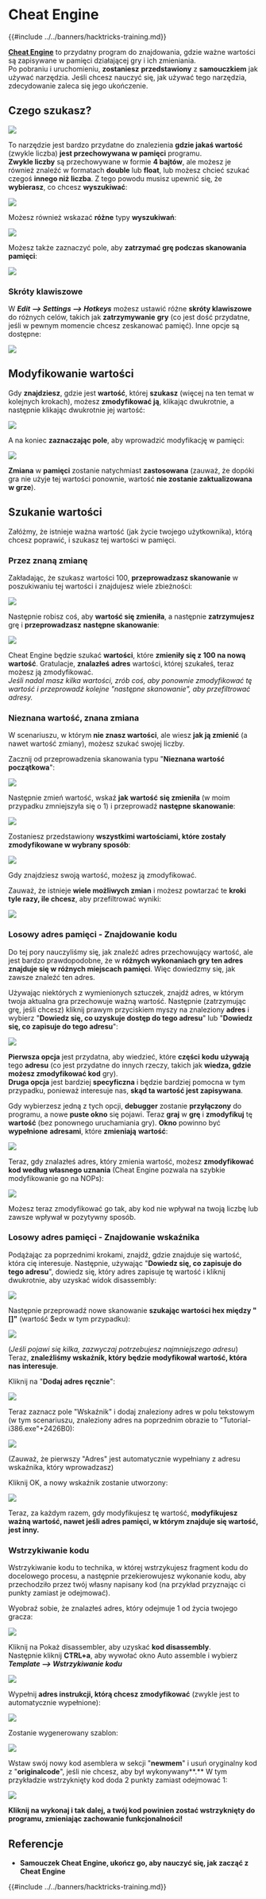 # Cheat Engine

{{#include ../../banners/hacktricks-training.md}}

[**Cheat Engine**](https://www.cheatengine.org/downloads.php) to przydatny program do znajdowania, gdzie ważne wartości są zapisywane w pamięci działającej gry i ich zmieniania.\
Po pobraniu i uruchomieniu, **zostaniesz** **przedstawiony** z **samouczkiem** jak używać narzędzia. Jeśli chcesz nauczyć się, jak używać tego narzędzia, zdecydowanie zaleca się jego ukończenie.

## Czego szukasz?

![](<../../images/image (762).png>)

To narzędzie jest bardzo przydatne do znalezienia **gdzie jakaś wartość** (zwykle liczba) **jest przechowywana w pamięci** programu.\
**Zwykle liczby** są przechowywane w formie **4 bajtów**, ale możesz je również znaleźć w formatach **double** lub **float**, lub możesz chcieć szukać czegoś **innego niż liczba**. Z tego powodu musisz upewnić się, że **wybierasz**, co chcesz **wyszukiwać**:

![](<../../images/image (324).png>)

Możesz również wskazać **różne** typy **wyszukiwań**:

![](<../../images/image (311).png>)

Możesz także zaznaczyć pole, aby **zatrzymać grę podczas skanowania pamięci**:

![](<../../images/image (1052).png>)

### Skróty klawiszowe

W _**Edit --> Settings --> Hotkeys**_ możesz ustawić różne **skróty klawiszowe** do różnych celów, takich jak **zatrzymywanie** **gry** (co jest dość przydatne, jeśli w pewnym momencie chcesz zeskanować pamięć). Inne opcje są dostępne:

![](<../../images/image (864).png>)

## Modyfikowanie wartości

Gdy **znajdziesz**, gdzie jest **wartość**, której **szukasz** (więcej na ten temat w kolejnych krokach), możesz **zmodyfikować ją**, klikając dwukrotnie, a następnie klikając dwukrotnie jej wartość:

![](<../../images/image (563).png>)

A na koniec **zaznaczając pole**, aby wprowadzić modyfikację w pamięci:

![](<../../images/image (385).png>)

**Zmiana** w **pamięci** zostanie natychmiast **zastosowana** (zauważ, że dopóki gra nie użyje tej wartości ponownie, wartość **nie zostanie zaktualizowana w grze**).

## Szukanie wartości

Załóżmy, że istnieje ważna wartość (jak życie twojego użytkownika), którą chcesz poprawić, i szukasz tej wartości w pamięci.

### Przez znaną zmianę

Zakładając, że szukasz wartości 100, **przeprowadzasz skanowanie** w poszukiwaniu tej wartości i znajdujesz wiele zbieżności:

![](<../../images/image (108).png>)

Następnie robisz coś, aby **wartość się zmieniła**, a następnie **zatrzymujesz** grę i **przeprowadzasz** **następne skanowanie**:

![](<../../images/image (684).png>)

Cheat Engine będzie szukać **wartości**, które **zmieniły się z 100 na nową wartość**. Gratulacje, **znalazłeś** **adres** wartości, której szukałeś, teraz możesz ją zmodyfikować.\
_Jeśli nadal masz kilka wartości, zrób coś, aby ponownie zmodyfikować tę wartość i przeprowadź kolejne "następne skanowanie", aby przefiltrować adresy._

### Nieznana wartość, znana zmiana

W scenariuszu, w którym **nie znasz wartości**, ale wiesz **jak ją zmienić** (a nawet wartość zmiany), możesz szukać swojej liczby.

Zacznij od przeprowadzenia skanowania typu "**Nieznana wartość początkowa**":

![](<../../images/image (890).png>)

Następnie zmień wartość, wskaź **jak** **wartość** **się zmieniła** (w moim przypadku zmniejszyła się o 1) i przeprowadź **następne skanowanie**:

![](<../../images/image (371).png>)

Zostaniesz przedstawiony **wszystkimi wartościami, które zostały zmodyfikowane w wybrany sposób**:

![](<../../images/image (569).png>)

Gdy znajdziesz swoją wartość, możesz ją zmodyfikować.

Zauważ, że istnieje **wiele możliwych zmian** i możesz powtarzać te **kroki tyle razy, ile chcesz**, aby przefiltrować wyniki:

![](<../../images/image (574).png>)

### Losowy adres pamięci - Znajdowanie kodu

Do tej pory nauczyliśmy się, jak znaleźć adres przechowujący wartość, ale jest bardzo prawdopodobne, że w **różnych wykonaniach gry ten adres znajduje się w różnych miejscach pamięci**. Więc dowiedzmy się, jak zawsze znaleźć ten adres.

Używając niektórych z wymienionych sztuczek, znajdź adres, w którym twoja aktualna gra przechowuje ważną wartość. Następnie (zatrzymując grę, jeśli chcesz) kliknij prawym przyciskiem myszy na znaleziony **adres** i wybierz "**Dowiedz się, co uzyskuje dostęp do tego adresu**" lub "**Dowiedz się, co zapisuje do tego adresu**":

![](<../../images/image (1067).png>)

**Pierwsza opcja** jest przydatna, aby wiedzieć, które **części** **kodu** **używają** tego **adresu** (co jest przydatne do innych rzeczy, takich jak **wiedza, gdzie możesz zmodyfikować kod** gry).\
**Druga opcja** jest bardziej **specyficzna** i będzie bardziej pomocna w tym przypadku, ponieważ interesuje nas, **skąd ta wartość jest zapisywana**.

Gdy wybierzesz jedną z tych opcji, **debugger** zostanie **przyłączony** do programu, a nowe **puste okno** się pojawi. Teraz **graj** w **grę** i **zmodyfikuj** tę **wartość** (bez ponownego uruchamiania gry). **Okno** powinno być **wypełnione** **adresami**, które **zmieniają** **wartość**:

![](<../../images/image (91).png>)

Teraz, gdy znalazłeś adres, który zmienia wartość, możesz **zmodyfikować kod według własnego uznania** (Cheat Engine pozwala na szybkie modyfikowanie go na NOPs):

![](<../../images/image (1057).png>)

Możesz teraz zmodyfikować go tak, aby kod nie wpływał na twoją liczbę lub zawsze wpływał w pozytywny sposób.

### Losowy adres pamięci - Znajdowanie wskaźnika

Podążając za poprzednimi krokami, znajdź, gdzie znajduje się wartość, która cię interesuje. Następnie, używając "**Dowiedz się, co zapisuje do tego adresu**", dowiedz się, który adres zapisuje tę wartość i kliknij dwukrotnie, aby uzyskać widok disassembly:

![](<../../images/image (1039).png>)

Następnie przeprowadź nowe skanowanie **szukając wartości hex między "\[]"** (wartość $edx w tym przypadku):

![](<../../images/image (994).png>)

(_Jeśli pojawi się kilka, zazwyczaj potrzebujesz najmniejszego adresu_)\
Teraz, **znaleźliśmy wskaźnik, który będzie modyfikował wartość, która nas interesuje**.

Kliknij na "**Dodaj adres ręcznie**":

![](<../../images/image (990).png>)

Teraz zaznacz pole "Wskaźnik" i dodaj znaleziony adres w polu tekstowym (w tym scenariuszu, znaleziony adres na poprzednim obrazie to "Tutorial-i386.exe"+2426B0):

![](<../../images/image (392).png>)

(Zauważ, że pierwszy "Adres" jest automatycznie wypełniany z adresu wskaźnika, który wprowadzasz)

Kliknij OK, a nowy wskaźnik zostanie utworzony:

![](<../../images/image (308).png>)

Teraz, za każdym razem, gdy modyfikujesz tę wartość, **modyfikujesz ważną wartość, nawet jeśli adres pamięci, w którym znajduje się wartość, jest inny.**

### Wstrzykiwanie kodu

Wstrzykiwanie kodu to technika, w której wstrzykujesz fragment kodu do docelowego procesu, a następnie przekierowujesz wykonanie kodu, aby przechodziło przez twój własny napisany kod (na przykład przyznając ci punkty zamiast je odejmować).

Wyobraź sobie, że znalazłeś adres, który odejmuje 1 od życia twojego gracza:

![](<../../images/image (203).png>)

Kliknij na Pokaż disassembler, aby uzyskać **kod disassembly**.\
Następnie kliknij **CTRL+a**, aby wywołać okno Auto assemble i wybierz _**Template --> Wstrzykiwanie kodu**_

![](<../../images/image (902).png>)

Wypełnij **adres instrukcji, którą chcesz zmodyfikować** (zwykle jest to automatycznie wypełnione):

![](<../../images/image (744).png>)

Zostanie wygenerowany szablon:

![](<../../images/image (944).png>)

Wstaw swój nowy kod asemblera w sekcji "**newmem**" i usuń oryginalny kod z "**originalcode**", jeśli nie chcesz, aby był wykonywany\*\*.\*\* W tym przykładzie wstrzyknięty kod doda 2 punkty zamiast odejmować 1:

![](<../../images/image (521).png>)

**Kliknij na wykonaj i tak dalej, a twój kod powinien zostać wstrzyknięty do programu, zmieniając zachowanie funkcjonalności!**

## **Referencje**

- **Samouczek Cheat Engine, ukończ go, aby nauczyć się, jak zacząć z Cheat Engine**

{{#include ../../banners/hacktricks-training.md}}
